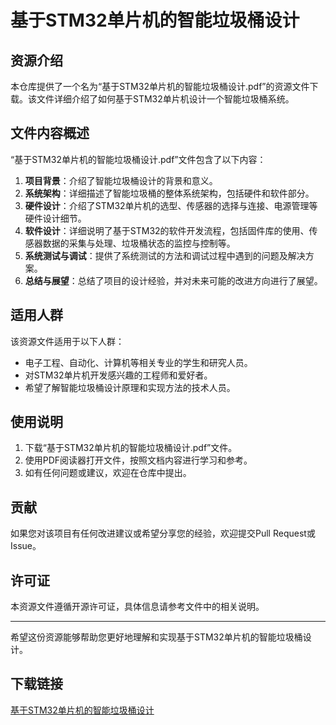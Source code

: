 # 基于STM32单片机的智能垃圾桶设计

## 资源介绍

本仓库提供了一个名为“基于STM32单片机的智能垃圾桶设计.pdf”的资源文件下载。该文件详细介绍了如何基于STM32单片机设计一个智能垃圾桶系统。

## 文件内容概述

“基于STM32单片机的智能垃圾桶设计.pdf”文件包含了以下内容：

1. **项目背景**：介绍了智能垃圾桶设计的背景和意义。
2. **系统架构**：详细描述了智能垃圾桶的整体系统架构，包括硬件和软件部分。
3. **硬件设计**：介绍了STM32单片机的选型、传感器的选择与连接、电源管理等硬件设计细节。
4. **软件设计**：详细说明了基于STM32的软件开发流程，包括固件库的使用、传感器数据的采集与处理、垃圾桶状态的监控与控制等。
5. **系统测试与调试**：提供了系统测试的方法和调试过程中遇到的问题及解决方案。
6. **总结与展望**：总结了项目的设计经验，并对未来可能的改进方向进行了展望。

## 适用人群

该资源文件适用于以下人群：

- 电子工程、自动化、计算机等相关专业的学生和研究人员。
- 对STM32单片机开发感兴趣的工程师和爱好者。
- 希望了解智能垃圾桶设计原理和实现方法的技术人员。

## 使用说明

1. 下载“基于STM32单片机的智能垃圾桶设计.pdf”文件。
2. 使用PDF阅读器打开文件，按照文档内容进行学习和参考。
3. 如有任何问题或建议，欢迎在仓库中提出。

## 贡献

如果您对该项目有任何改进建议或希望分享您的经验，欢迎提交Pull Request或Issue。

## 许可证

本资源文件遵循开源许可证，具体信息请参考文件中的相关说明。

---

希望这份资源能够帮助您更好地理解和实现基于STM32单片机的智能垃圾桶设计。

## 下载链接

[基于STM32单片机的智能垃圾桶设计](https://pan.quark.cn/s/e5a003ea3bce)